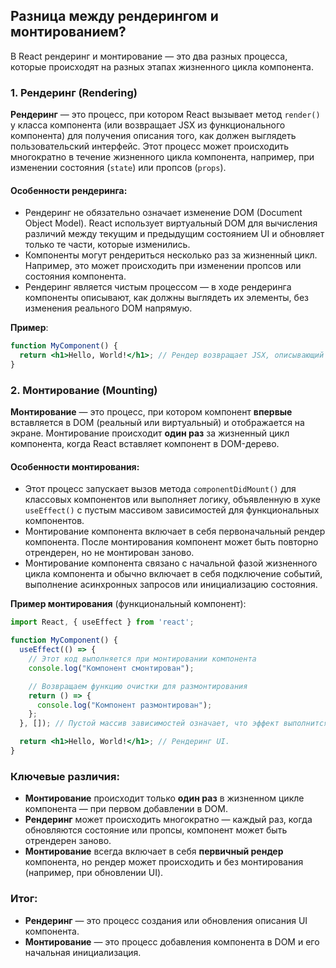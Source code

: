 ## Разница между рендерингом и монтированием?

В React рендеринг и монтирование — это два разных процесса, которые происходят на разных этапах жизненного цикла компонента.

### 1. **Рендеринг (Rendering)**

**Рендеринг** — это процесс, при котором React вызывает метод `render()` у класса компонента (или возвращает JSX из функционального компонента) для получения описания того, как должен выглядеть пользовательский интерфейс. Этот процесс может происходить многократно в течение жизненного цикла компонента, например, при изменении состояния (`state`) или пропсов (`props`).

#### Особенности рендеринга:
- Рендеринг не обязательно означает изменение DOM (Document Object Model). React использует виртуальный DOM для вычисления различий между текущим и предыдущим состоянием UI и обновляет только те части, которые изменились.
- Компоненты могут рендериться несколько раз за жизненный цикл. Например, это может происходить при изменении пропсов или состояния компонента.
- Рендеринг является чистым процессом — в ходе рендеринга компоненты описывают, как должны выглядеть их элементы, без изменения реального DOM напрямую.

**Пример**:
```jsx
function MyComponent() {
  return <h1>Hello, World!</h1>; // Рендер возвращает JSX, описывающий UI.
}
```

### 2. **Монтирование (Mounting)**

**Монтирование** — это процесс, при котором компонент **впервые** вставляется в DOM (реальный или виртуальный) и отображается на экране. Монтирование происходит **один раз** за жизненный цикл компонента, когда React вставляет компонент в DOM-дерево. 

#### Особенности монтирования:
- Этот процесс запускает вызов метода `componentDidMount()` для классовых компонентов или выполняет логику, объявленную в хуке `useEffect()` с пустым массивом зависимостей для функциональных компонентов.
- Монтирование компонента включает в себя первоначальный рендер компонента. После монтирования компонент может быть повторно отрендерен, но не монтирован заново.
- Монтирование компонента связано с начальной фазой жизненного цикла компонента и обычно включает в себя подключение событий, выполнение асинхронных запросов или инициализацию состояния.

**Пример монтирования** (функциональный компонент):
```jsx
import React, { useEffect } from 'react';

function MyComponent() {
  useEffect(() => {
    // Этот код выполняется при монтировании компонента
    console.log("Компонент смонтирован");

    // Возвращаем функцию очистки для размонтирования
    return () => {
      console.log("Компонент размонтирован");
    };
  }, []); // Пустой массив зависимостей означает, что эффект выполнится один раз при монтировании.

  return <h1>Hello, World!</h1>; // Рендеринг UI.
}
```

### Ключевые различия:
- **Монтирование** происходит только **один раз** в жизненном цикле компонента — при первом добавлении в DOM.
- **Рендеринг** может происходить многократно — каждый раз, когда обновляются состояние или пропсы, компонент может быть отрендерен заново.
- **Монтирование** всегда включает в себя **первичный рендер** компонента, но рендер может происходить и без монтирования (например, при обновлении UI).

### Итог:
- **Рендеринг** — это процесс создания или обновления описания UI компонента.
- **Монтирование** — это процесс добавления компонента в DOM и его начальная инициализация.